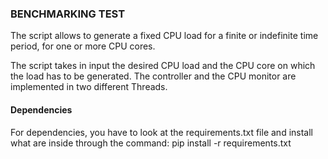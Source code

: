 ### BENCHMARKING TEST
The script allows to generate a fixed CPU load for a finite or indefinite time period, for one or more CPU cores.

The script takes in input the desired CPU load and the CPU core on which the load has to be generated. The controller and
the CPU monitor are implemented in two different Threads.

#### Dependencies
For dependencies, you have to look at the requirements.txt file and install what are inside through the command:
pip install -r requirements.txt